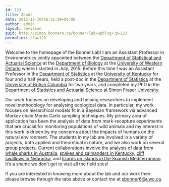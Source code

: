 ```yaml
---
id: 123
title: About
date: 2015-12-10T16:51:08+00:00
author: admin
layout: revision
guid: http://simon.bonners.ca/bonner-lab/wpblog/?p=123
permalink: /?p=123
---
```

Welcome to the homepage of the Bonner Lab! I am an Assistant Professor in Environmetrics jointly appointed between the <a href="http://www.stats.uwo.ca/" target="_blank">Department of Statistical and Actuarial Science</a> at the <a href="http://www.uwo.ca/biology/" target="_blank">Department of Biology</a> at the <a href="http://www.uwo.ca" target="_blank">University of Western Ontario</a> where I started in July, 2015. Before this time I was an Assistant Professor in the <a href="https://stat.as.uky.edu/" target="_blank">Department of Statistics</a> at the <a href="http://www.uky.edu" target="_blank">University of Kentucky</a> for four and a half years, held a post-doc in the [Department of Statistics](http://stat.ubc.ca/) at the [University of British Columbia](http://www.ubc.ca) for two years, and completed my PhD in the <a href="http://stat.sfu.ca/" target="_blank">Department of Statistics and Actuarial Science</a> at <a href="http://www.sfu.ca" target="_blank">Simon Fraser University</a>.

Our work focuses on developing and helping researchers to implement novel methodology for analysing ecological data. In particular, my work focuses on hierarchical models fit in a Bayesian framework via advanced Markov chain Monte Carlo sampling techniques. My primary area of application has been the analysis of data from mark-recapture experiments that are crucial for monitoring populations of wild animals and my interest in this work is driven by my concerns about the impacts of humans on the natural environment. The students in my lab are involved in a variety of projects, both applied and theoretical in nature, and we also work on several group projects. Current collaborations involve the analysis of data from [whale sharks in Australia](http://www.whaleshark.org/), [snakes and salmanders in Kentucky,](http://www2.ca.uky.edu/forestry/Price/Home/price_home.html) [cliff swallows in Nebraska](http://www.utulsa.edu/academics/colleges/college-of-engineering-and-natural-sciences/departments-and-schools/Department-of-Biological-Science/Our-Faculty-and-Staff/B/Charles-Brown.aspx), and [lizards on islands in the Spanish Mediterranean](http://imedea.uib-csic.es/ficha.php?pid=387&c=abme). It&#8217;s a shame we don&#8217;t get to visit all the field sites!

If you are interested in knowing more about the lab and our work then please browse through the tabs above or contact me at [sbonner6@uwo.ca](mailto:sbonner6@uwo.ca "Simon Bonner").